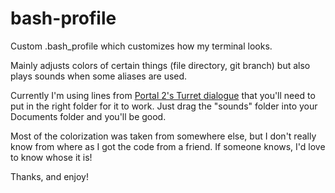 bash-profile
============

Custom .bash_profile which customizes how my terminal looks.

Mainly adjusts colors of certain things (file directory, git branch) but also plays sounds when some aliases are used. 

Currently I'm using lines from <a href="http://theportalwiki.com/wiki/Turret_voice_lines">Portal 2's Turret dialogue</a> that you'll need to put in the right folder for it to work. Just drag the "sounds" folder into your Documents folder and you'll be good.

Most of the colorization was taken from somewhere else, but I don't really know from where as I got the code from a friend. If someone knows, I'd love to know whose it is!

Thanks, and enjoy!
